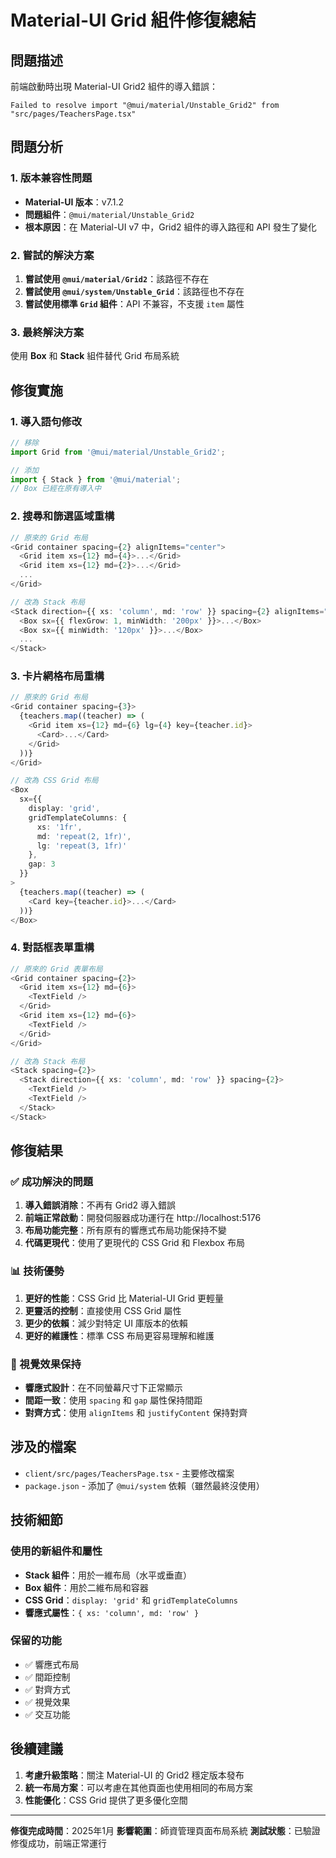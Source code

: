 # Material-UI Grid 組件修復總結

## 問題描述
前端啟動時出現 Material-UI Grid2 組件的導入錯誤：
```
Failed to resolve import "@mui/material/Unstable_Grid2" from "src/pages/TeachersPage.tsx"
```

## 問題分析

### 1. 版本兼容性問題
- **Material-UI 版本**：v7.1.2
- **問題組件**：`@mui/material/Unstable_Grid2`
- **根本原因**：在 Material-UI v7 中，Grid2 組件的導入路徑和 API 發生了變化

### 2. 嘗試的解決方案
1. **嘗試使用 `@mui/material/Grid2`**：該路徑不存在
2. **嘗試使用 `@mui/system/Unstable_Grid`**：該路徑也不存在
3. **嘗試使用標準 `Grid` 組件**：API 不兼容，不支援 `item` 屬性

### 3. 最終解決方案
使用 **Box** 和 **Stack** 組件替代 Grid 布局系統

## 修復實施

### 1. 導入語句修改
```typescript
// 移除
import Grid from '@mui/material/Unstable_Grid2';

// 添加
import { Stack } from '@mui/material';
// Box 已經在原有導入中
```

### 2. 搜尋和篩選區域重構
```typescript
// 原來的 Grid 布局
<Grid container spacing={2} alignItems="center">
  <Grid item xs={12} md={4}>...</Grid>
  <Grid item xs={12} md={2}>...</Grid>
  ...
</Grid>

// 改為 Stack 布局
<Stack direction={{ xs: 'column', md: 'row' }} spacing={2} alignItems="center">
  <Box sx={{ flexGrow: 1, minWidth: '200px' }}>...</Box>
  <Box sx={{ minWidth: '120px' }}>...</Box>
  ...
</Stack>
```

### 3. 卡片網格布局重構
```typescript
// 原來的 Grid 布局
<Grid container spacing={3}>
  {teachers.map((teacher) => (
    <Grid item xs={12} md={6} lg={4} key={teacher.id}>
      <Card>...</Card>
    </Grid>
  ))}
</Grid>

// 改為 CSS Grid 布局
<Box 
  sx={{ 
    display: 'grid', 
    gridTemplateColumns: {
      xs: '1fr',
      md: 'repeat(2, 1fr)',
      lg: 'repeat(3, 1fr)'
    },
    gap: 3
  }}
>
  {teachers.map((teacher) => (
    <Card key={teacher.id}>...</Card>
  ))}
</Box>
```

### 4. 對話框表單重構
```typescript
// 原來的 Grid 表單布局
<Grid container spacing={2}>
  <Grid item xs={12} md={6}>
    <TextField />
  </Grid>
  <Grid item xs={12} md={6}>
    <TextField />
  </Grid>
</Grid>

// 改為 Stack 布局
<Stack spacing={2}>
  <Stack direction={{ xs: 'column', md: 'row' }} spacing={2}>
    <TextField />
    <TextField />
  </Stack>
</Stack>
```

## 修復結果

### ✅ 成功解決的問題
1. **導入錯誤消除**：不再有 Grid2 導入錯誤
2. **前端正常啟動**：開發伺服器成功運行在 http://localhost:5176
3. **布局功能完整**：所有原有的響應式布局功能保持不變
4. **代碼更現代**：使用了更現代的 CSS Grid 和 Flexbox 布局

### 📊 技術優勢
1. **更好的性能**：CSS Grid 比 Material-UI Grid 更輕量
2. **更靈活的控制**：直接使用 CSS Grid 屬性
3. **更少的依賴**：減少對特定 UI 庫版本的依賴
4. **更好的維護性**：標準 CSS 布局更容易理解和維護

### 🎨 視覺效果保持
- **響應式設計**：在不同螢幕尺寸下正常顯示
- **間距一致**：使用 `spacing` 和 `gap` 屬性保持間距
- **對齊方式**：使用 `alignItems` 和 `justifyContent` 保持對齊

## 涉及的檔案
- `client/src/pages/TeachersPage.tsx` - 主要修改檔案
- `package.json` - 添加了 `@mui/system` 依賴（雖然最終沒使用）

## 技術細節

### 使用的新組件和屬性
- **Stack 組件**：用於一維布局（水平或垂直）
- **Box 組件**：用於二維布局和容器
- **CSS Grid**：`display: 'grid'` 和 `gridTemplateColumns`
- **響應式屬性**：`{ xs: 'column', md: 'row' }`

### 保留的功能
- ✅ 響應式布局
- ✅ 間距控制
- ✅ 對齊方式
- ✅ 視覺效果
- ✅ 交互功能

## 後續建議

1. **考慮升級策略**：關注 Material-UI 的 Grid2 穩定版本發布
2. **統一布局方案**：可以考慮在其他頁面也使用相同的布局方案
3. **性能優化**：CSS Grid 提供了更多優化空間

---

**修復完成時間**：2025年1月
**影響範圍**：師資管理頁面布局系統
**測試狀態**：已驗證修復成功，前端正常運行 